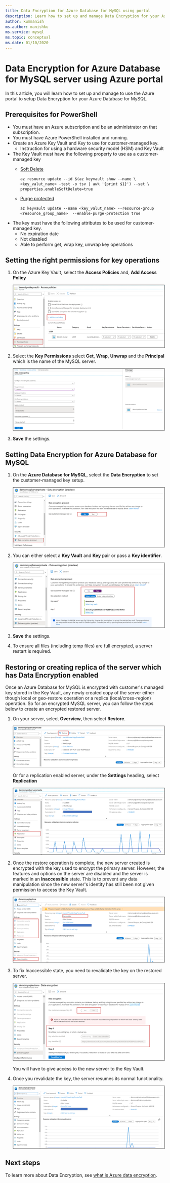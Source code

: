```yaml
---
title: Data Encryption for Azure Database for MySQL using portal
description: Learn how to set up and manage Data Encryption for your Azure Database for MySQL using Azure portal
author: kummanish
ms.author: manishku
ms.service: mysql
ms.topic: conceptual
ms.date: 01/10/2020
---
```


# Data Encryption for Azure Database for MySQL server using Azure portal

In this article, you will learn how to set up and manage to use the Azure portal to setup Data Encryption for your Azure Database for MySQL.

## Prerequisites for PowerShell

* You must have an Azure subscription and be an administrator on that subscription.
* You must have Azure PowerShell installed and running.
* Create an Azure Key Vault and Key to use for customer-managed key.
    * Instruction for using a hardware security model (HSM) and Key Vault 
* The Key Vault must have the following property to use as a customer-managed key
    * [Soft Delete](https://docs.microsoft.com/azure/key-vault/key-vault-ovw-soft-delete)

        ```azurecli-interactive
        az resource update --id $(az keyvault show --name \ <key_valut_name> -test -o tsv | awk '{print $1}') --set \ properties.enableSoftDelete=true
        ```
    
    * [Purge protected](https://docs.microsoft.com/azure/key-vault/key-vault-ovw-soft-delete#purge-protection)

        ```azurecli-interactive
        az keyvault update --name <key_valut_name> --resource-group <resource_group_name>  --enable-purge-protection true
        ```
* The key must have the following attributes to be used for customer-managed key.
    * No expiration date
    * Not disabled
    * Able to perform get, wrap key, unwrap key operations

## Setting the right permissions for key operations

1. On the Azure Key Vault, select the **Access Policies** and, **Add Access Policy** 

   ![Access policy overview](media/concepts-data-access-and-security-data-encryption/show-access-policy-overview.png)

2. Select the **Key Permissions** select **Get**, **Wrap**, **Unwrap** and the **Principal** which is the name of the MySQL server.

   ![Access policy overview](media/concepts-data-access-and-security-data-encryption/access-policy-warp-unwrap.png)

3. **Save** the settings.

## Setting Data Encryption for Azure Database for MySQL

1. On the **Azure Database for MySQL**, select the **Data Encryption** to set the customer-managed key setup.

   ![Setting Data Encryption](media/concepts-data-access-and-security-data-encryption/data-encryption-overview.png)

2. You can either select a **Key Vault** and **Key** pair or pass a **Key identifier**.

   ![Setting Key Vault](media/concepts-data-access-and-security-data-encryption/setting-data-encryption.png)

3. **Save** the settings.

4. To ensure all files (including temp files) are full encrypted, a server restart is required.

## Restoring or creating replica of the server which has Data Encryption enabled

Once an Azure Database for MySQL is encrypted with customer's managed key stored in the Key Vault, any newly created copy of the server either though local or geo-restore operation or a replica (local/cross-region) operation. So for an encrypted MySQL server, you can follow the steps below to create an encrypted restored server.

1. On your server, select **Overview**, then select **Restore**.

   ![Initiate-restore](media/concepts-data-access-and-security-data-encryption/show-restore.png)

   Or for a replication enabled server, under the **Settings** heading, select **Replication**

   ![Initiate-replica](media/concepts-data-access-and-security-data-encryption/mysql-replica.png)

2. Once the restore operation is complete, the new server created is encrypted with the key used to encrypt the primary server. However, the features and options on the server are disabled and the server is marked in an **Inaccessible** state. This is to prevent any data manipulation since the new server's identity has still been not given permission to access the Key Vault.

   ![Mark server inaccessible](media/concepts-data-access-and-security-data-encryption/show-restore-data-encryption.png)

3. To fix Inaccessible state, you need to revalidate the key on the restored server.

   ![revalidate server](media/concepts-data-access-and-security-data-encryption/show-revalidate-data-encryption.png)

   You will have to give access to the new server to the Key Vault. 

4. Once you revalidate the key, the server resumes its normal functionality.

   ![Normal server restored](media/concepts-data-access-and-security-data-encryption/restore-successful.png)


## Next steps

 To learn more about Data Encryption, see [what is Azure data encryption](concepts-data-encryption-mysql.md).

